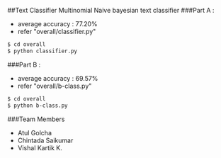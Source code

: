 ##Text Classifier
Multinomial Naive bayesian text classifier
###Part A : 
* average accuracy : 77.20%  
* refer "overall/classifier.py"
```sh
$ cd overall
$ python classifier.py
```
###Part B :
* average accuracy : 69.57% 
* refer "overall/b-class.py"
```sh
$ cd overall
$ python b-class.py
```
###Team Members
* Atul Golcha
* Chintada Saikumar
* Vishal Kartik K.
